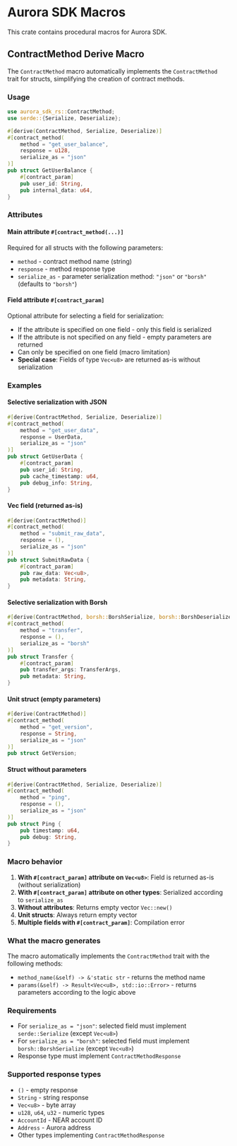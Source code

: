 # Aurora SDK Macros

This crate contains procedural macros for Aurora SDK.

## ContractMethod Derive Macro

The `ContractMethod` macro automatically implements the `ContractMethod` trait
for structs, simplifying the creation of contract methods.

### Usage

```rust
use aurora_sdk_rs::ContractMethod;
use serde::{Serialize, Deserialize};

#[derive(ContractMethod, Serialize, Deserialize)]
#[contract_method(
    method = "get_user_balance", 
    response = u128, 
    serialize_as = "json"
)]
pub struct GetUserBalance {
    #[contract_param]
    pub user_id: String,
    pub internal_data: u64,
}
```

### Attributes

#### Main attribute `#[contract_method(...)]`

Required for all structs with the following parameters:

- `method` - contract method name (string)
- `response` - method response type
- `serialize_as` - parameter serialization method: `"json"` or `"borsh"`
  (defaults to `"borsh"`)

#### Field attribute `#[contract_param]`

Optional attribute for selecting a field for serialization:

- If the attribute is specified on one field - only this field is serialized
- If the attribute is not specified on any field - empty parameters are returned
- Can only be specified on one field (macro limitation)
- **Special case**: Fields of type `Vec<u8>` are returned as-is without
  serialization

### Examples

#### Selective serialization with JSON

```rust
#[derive(ContractMethod, Serialize, Deserialize)]
#[contract_method(
    method = "get_user_data", 
    response = UserData, 
    serialize_as = "json"
)]
pub struct GetUserData {
    #[contract_param]
    pub user_id: String,
    pub cache_timestamp: u64,
    pub debug_info: String,
}
```

#### Vec<u8> field (returned as-is)

```rust
#[derive(ContractMethod)]
#[contract_method(
    method = "submit_raw_data", 
    response = (), 
    serialize_as = "json"
)]
pub struct SubmitRawData {
    #[contract_param]
    pub raw_data: Vec<u8>,
    pub metadata: String,
}
```

#### Selective serialization with Borsh

```rust
#[derive(ContractMethod, borsh::BorshSerialize, borsh::BorshDeserialize)]
#[contract_method(
    method = "transfer", 
    response = (), 
    serialize_as = "borsh"
)]
pub struct Transfer {
    #[contract_param]
    pub transfer_args: TransferArgs,
    pub metadata: String,
}
```

#### Unit struct (empty parameters)

```rust
#[derive(ContractMethod)]
#[contract_method(
    method = "get_version", 
    response = String, 
    serialize_as = "json"
)]
pub struct GetVersion;
```

#### Struct without parameters

```rust
#[derive(ContractMethod, Serialize, Deserialize)]
#[contract_method(
    method = "ping", 
    response = (), 
    serialize_as = "json"
)]
pub struct Ping {
    pub timestamp: u64,
    pub debug: String,
}
```

### Macro behavior

1. **With `#[contract_param]` attribute on `Vec<u8>`**: Field is returned as-is
   (without serialization)
2. **With `#[contract_param]` attribute on other types**: Serialized according
   to `serialize_as`
3. **Without attributes**: Returns empty vector `Vec::new()`
4. **Unit structs**: Always return empty vector
5. **Multiple fields with `#[contract_param]`**: Compilation error

### What the macro generates

The macro automatically implements the `ContractMethod` trait with the following
methods:

- `method_name(&self) -> &'static str` - returns the method name
- `params(&self) -> Result<Vec<u8>, std::io::Error>` - returns parameters
  according to the logic above

### Requirements

- For `serialize_as = "json"`: selected field must implement `serde::Serialize`
  (except `Vec<u8>`)
- For `serialize_as = "borsh"`: selected field must implement
  `borsh::BorshSerialize` (except `Vec<u8>`)
- Response type must implement `ContractMethodResponse`

### Supported response types

- `()` - empty response
- `String` - string response
- `Vec<u8>` - byte array
- `u128`, `u64`, `u32` - numeric types
- `AccountId` - NEAR account ID
- `Address` - Aurora address
- Other types implementing `ContractMethodResponse`
